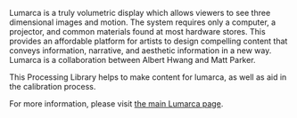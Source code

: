 Lumarca is a truly volumetric display which allows viewers to see three dimensional images and motion. The system requires only a computer, a projector, and common materials found at most hardware stores. This provides an affordable platform for artists to design compelling content that conveys information, narrative, and aesthetic information in a new way. Lumarca is a collaboration between Albert Hwang and Matt Parker.

This Processing Library helps to make content for lumarca, as well as aid in the calibration process.

For more information, please visit <a href='http://madparker.com/lumarca'>the main Lumarca page</a>.